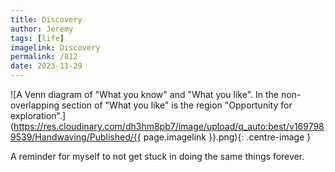 ```yaml
---
title: Discovery
author: Jeremy
tags: [life]
imagelink: Discovery
permalink: /812
date: 2023-11-29
---
```


![A Venn diagram of "What you know" and "What you like". In the non-overlapping section of "What you like" is the region "Opportunity for exploration".](https://res.cloudinary.com/dh3hm8pb7/image/upload/q_auto:best/v1697989539/Handwaving/Published/{{ page.imagelink }}.png){: .centre-image }

A reminder for myself to not get stuck in doing the same things forever.
